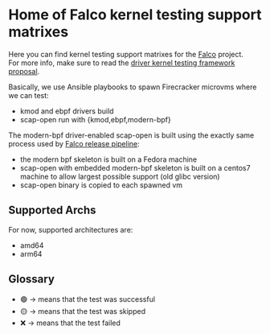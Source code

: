 # Home of Falco kernel testing support matrixes

Here you can find kernel testing support matrixes for the [Falco](https://falco.org/) project.  
For more info, make sure to read the [driver kernel testing framework proposal](https://github.com/falcosecurity/libs/blob/master/proposals/20230530-driver-kernel-testing-framework.md).  

Basically, we use Ansible playbooks to spawn Firecracker microvms where we can test:  

* kmod and ebpf drivers build
* scap-open run with {kmod,ebpf,modern-bpf}

The modern-bpf driver-enabled scap-open is built using the exactly same process used by [Falco release pipeline](https://github.com/falcosecurity/falco/blob/master/.github/workflows/reusable_build_packages.yaml#L15):   

* the modern bpf skeleton is built on a Fedora machine
* scap-open with embedded modern-bpf skeleton is built on a centos7 machine to allow largest possible support (old glibc version)
* scap-open binary is copied to each spawned vm

## Supported Archs

For now, supported architectures are:
* amd64
* arm64

## Glossary

* 🟢 -> means that the test was successful
* 🟡 -> means that the test was skipped
* ❌ -> means that the test failed


